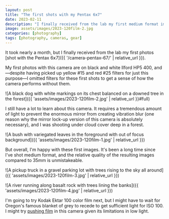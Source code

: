 ```yaml
---
layout: post
title: "The first shots with my Pentax 6𝗑7"
date: 2023-02-11
description: "I finally received from the lab my first medium format images from my Pentax 6𝗑7"
image: assets/images/2023-120film-2.jpg
categories: [photography]
tags: [photography, cameras, gear]
---
```


It took nearly a month, but I finally received from the lab my first photos [shot with the Pentax 6𝗑7]({{ '/camera-pentax-67/' | relative_url }}).

My first photos with this camera are on black and white Ilford HP5 400, and—despite having picked up yellow #15 and red #25 filters for just this purpose—I omitted filters for these first shots to get a sense of how the camera performs without them.

![A black dog with white markings on its chest balanced on a downed tree in the forest]({{ 'assets/images/2023-120film-2.jpg' | relative_url }}#full)

I still have a lot to learn about this camera. It requires a tremendous amount of light to prevent the enormous mirror from creating vibration blur (one reason why the mirror lock-up version of this camera is absolutely necessary), and I was shooting under cloud cover deep in a forest.

![A bush with variegated leaves in the foreground with out of focus background]({{ 'assets/images/2023-120film-1.jpg' | relative_url }})

But overall, I'm happy with these first images. It's been a long time since I've shot medium format, and the relative quality of the resulting images compared to 35mm is unmistakeable.

![A pickup truck in a gravel parking lot with trees rising to the sky all around]({{ 'assets/images/2023-120film-3.jpg' | relative_url }})

![A river running along basalt rock with trees lining the banks]({{ 'assets/images/2023-120film-4.jpg' | relative_url }})

I'm going to try Kodak Ektar 100 color film next, but I might have to wait for Oregon's famous blanket of grey to recede to get sufficient light for ISO 100. I might try [pushing film](https://thedarkroom.com/pushing-and-pulling-film/) in this camera given its limitations in low light.

